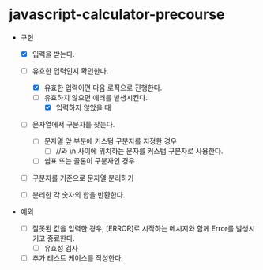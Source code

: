 # javascript-calculator-precourse

- 구현

  - [x] 입력을 받는다.
  - [ ] 유효한 입력인지 확인한다.
    - [x] 유효한 입력이면 다음 로직으로 진행한다.
    - [ ] 유효하지 않으면 에러를 발생시킨다.
      - [x] 입력하지 않았을 때
  - [ ] 문자열에서 구분자를 찾는다.

    - [ ] 문자열 앞 부분에 커스텀 구분자를 지정한 경우
      - [ ] //와 \n 사이에 위치하는 문자를 커스텀 구분자로 사용한다.
    - [ ] 쉼표 또는 콜론이 구분자인 경우

  - [ ] 구분자를 기준으로 문자열 분리하기
  - [ ] 분리한 각 숫자의 합을 반환한다.

- 예외

  - [ ] 잘못된 값을 입력한 경우, [ERROR]로 시작하는 메시지와 함께 Error를 발생시키고 종료한다.
    - [ ] 유효성 검사
  - [ ] 추가 테스트 케이스를 작성한다.
